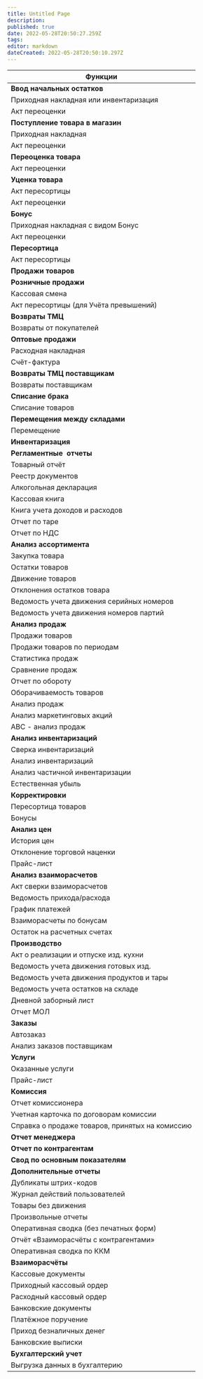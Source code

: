 ```yaml
---
title: Untitled Page
description: 
published: true
date: 2022-05-28T20:50:27.259Z
tags: 
editor: markdown
dateCreated: 2022-05-28T20:50:10.297Z
---
```


| Функции |
| --- |
| **Ввод начальных остатков** |
| Приходная накладная или инвентаризация |
| Акт переоценки |
| **Поступление товара в магазин** |
| Приходная накладная |
| Акт переоценки |
| **Переоценка товара** |
| Акт переоценки |
| **Уценка товара** |
| Акт пересортицы |
| Акт переоценки |
| **Бонус** |
| Приходная накладная с видом Бонус |
| Акт переоценки |
| **Пересортица** |
| Акт пересортицы |
| **Продажи товаров** |
| **Розничные продажи** |
| Кассовая смена |
| Акт пересортицы (для Учёта превышений) |
| **Возвраты ТМЦ** |
| Возвраты от покупателей |
| **Оптовые продажи** |
| Расходная накладная |
| Счёт-фактура |
| **Возвраты ТМЦ поставщикам** |
| Возвраты поставщикам |
| **Списание брака** |
| Списание товаров |
| **Перемещения между складами** |
| Перемещение |
| **Инвентаризация** |
| **Регламентные  отчеты** |
| Товарный отчёт |
| Реестр документов |
| Алкогольная декларация |
| Кассовая книга |
| Книга учета доходов и расходов |
| Отчет по таре |
| Отчет по НДС |
| **Анализ ассортимента** |
| Закупка товара |
| Остатки товаров |
| Движение товаров |
| Отклонения остатков товара |
| Ведомость учета движения серийных номеров |
| Ведомость учета движения номеров партий |
| **Анализ продаж** |
| Продажи товаров |
| Продажи товаров по периодам |
| Статистика продаж |
| Сравнение продаж |
| Отчет по обороту |
| Оборачиваемость товаров |
| Анализ продаж |
| Анализ маркетинговых акций |
| АВС - анализ продаж |
| **Анализ инвентаризаций** |
| Сверка инвентаризаций |
| Анализ инвентаризаций |
| Анализ частичной инвентаризации |
| Естественная убыль |
| **Корректировки** |
| Пересортица товаров |
| Бонусы |
| **Анализ цен** |
| История цен |
| Отклонение торговой наценки |
| Прайс-лист |
| **Анализ взаиморасчетов** |
| Акт сверки взаиморасчетов |
| Ведомость прихода/расхода |
| График платежей |
| Взаиморасчеты по бонусам |
| Остаток на расчетных счетах |
| **Производство** |
| Акт о реализации и отпуске изд. кухни |
| Ведомость учета движения готовых изд. |
| Ведомость учета движения продуктов и тары |
| Ведомость учета остатков на складе |
| Дневной заборный лист |
| Отчет МОЛ |
| **Заказы** |
| Автозаказ |
| Анализ заказов поставщикам |
| **Услуги** |
| Оказанные услуги |
| Прайс-лист |
| **Комиссия** |
| Отчет комиссионера |
| Учетная карточка по договорам комиссии |
| Справка о продаже товаров, принятых на комиссию |
| **Отчет менеджера** |
| **Отчет по контрагентам** |
| **Свод по основным показателям** |
| **Дополнительные отчеты** |
| Дубликаты штрих-кодов |
| Журнал действий пользователей |
| Товары без движения |
| Произвольные отчеты |
| Оперативная сводка (без печатных форм) |
| Отчёт «Взаиморасчёты с контрагентами» |
| Оперативная сводка по ККМ |
| **Взаиморасчёты** |
| Кассовые документы |
| Приходный кассовый ордер |
| Расходный кассовый ордер |
| Банковские документы |
| Платёжное поручение |
| Приход безналичных денег |
| Банковские выписки |
| **Бухгалтерский учет** |
| Выгрузка данных в бухгалтерию |